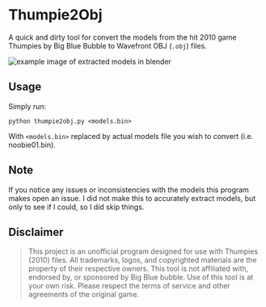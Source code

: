 # Thumpie2Obj
A quick and dirty tool for convert the models from the hit 2010 game Thumpies by Big Blue Bubble to Wavefront OBJ (`.obj`) files.

<img src="images/blender example.png" alt="example image of extracted models in blender">

## Usage
Simply run:
```shell
python thumpie2obj.py <models.bin>
```
With `<models.bin>` replaced by actual models file you wish to convert (i.e. noobie01.bin).
## Note
If you notice any issues or inconsistencies with the models this program makes open an issue.
I did not make this to accurately extract models, but only to see if I could, so I did skip things.
## Disclaimer
>This project is an unofficial program designed for use with Thumpies (2010) files.
>All trademarks, logos, and copyrighted materials are the property of their respective owners.
>This tool is not affiliated with, endorsed by, or sponsored by Big Blue bubble.
>Use of this tool is at your own risk. Please respect the terms of service and other agreements of the original game.
